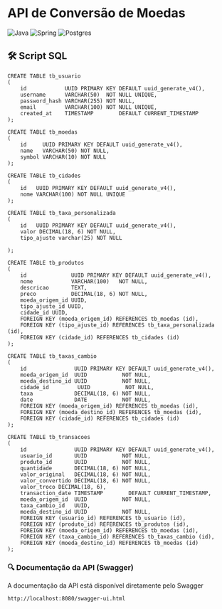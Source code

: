 # API de Conversão de Moedas

![Java](https://img.shields.io/badge/java-%23ED8B00.svg?style=for-the-badge&logo=openjdk&logoColor=white)
![Spring](https://img.shields.io/badge/spring-%236DB33F.svg?style=for-the-badge&logo=spring&logoColor=white)
![Postgres](https://img.shields.io/badge/postgres-%23316192.svg?style=for-the-badge&logo=postgresql&logoColor=white)

## 🛠️ Script SQL

```
CREATE TABLE tb_usuario
(
    id            UUID PRIMARY KEY DEFAULT uuid_generate_v4(),
    username      VARCHAR(50)  NOT NULL UNIQUE,
    password_hash VARCHAR(255) NOT NULL,
    email         VARCHAR(100) NOT NULL UNIQUE,
    created_at    TIMESTAMP        DEFAULT CURRENT_TIMESTAMP
);

CREATE TABLE tb_moedas
(
    id     UUID PRIMARY KEY DEFAULT uuid_generate_v4(),
    name   VARCHAR(50) NOT NULL,
    symbol VARCHAR(10) NOT NULL
);

CREATE TABLE tb_cidades
(
    id   UUID PRIMARY KEY DEFAULT uuid_generate_v4(),
    nome VARCHAR(100) NOT NULL UNIQUE
);

CREATE TABLE tb_taxa_personalizada
(
    id   UUID PRIMARY KEY DEFAULT uuid_generate_v4(),
    valor DECIMAL(18, 6) NOT NULL,
    tipo_ajuste varchar(25) NOT NULL

);

CREATE TABLE tb_produtos
(
    id              UUID PRIMARY KEY DEFAULT uuid_generate_v4(),
    nome            VARCHAR(100)   NOT NULL,
    descricao       TEXT,
    preco           DECIMAL(18, 6) NOT NULL,
    moeda_origem_id UUID,
    tipo_ajuste_id UUID,
    cidade_id UUID,
    FOREIGN KEY (moeda_origem_id) REFERENCES tb_moedas (id),
    FOREIGN KEY (tipo_ajuste_id) REFERENCES tb_taxa_personalizada (id),
    FOREIGN KEY (cidade_id) REFERENCES tb_cidades (id)
);

CREATE TABLE tb_taxas_cambio
(
    id               UUID PRIMARY KEY DEFAULT uuid_generate_v4(),
    moeda_origem_id  UUID           NOT NULL,
    moeda_destino_id UUID           NOT NULL,
    cidade_id         UUID           NOT NULL,
    taxa             DECIMAL(18, 6) NOT NULL,
    date             DATE           NOT NULL,
    FOREIGN KEY (moeda_origem_id) REFERENCES tb_moedas (id),
    FOREIGN KEY (moeda_destino_id) REFERENCES tb_moedas (id),
    FOREIGN KEY (cidade_id) REFERENCES tb_cidades (id)
);

CREATE TABLE tb_transacoes
(
    id               UUID PRIMARY KEY DEFAULT uuid_generate_v4(),
    usuario_id       UUID           NOT NULL,
    produto_id       UUID           NOT NULL,
    quantidade       DECIMAL(18, 6) NOT NULL,
    valor_original   DECIMAL(18, 6) NOT NULL,
    valor_convertido DECIMAL(18, 6) NOT NULL,
    valor_troco DECIMAL(18, 6),
    transaction_date TIMESTAMP        DEFAULT CURRENT_TIMESTAMP,
    moeda_origem_id  UUID           NOT NULL,
    taxa_cambio_id   UUID,
    moeda_destino_id UUID           NOT NULL,
    FOREIGN KEY (usuario_id) REFERENCES tb_usuario (id),
    FOREIGN KEY (produto_id) REFERENCES tb_produtos (id),
    FOREIGN KEY (moeda_origem_id) REFERENCES tb_moedas (id),
    FOREIGN KEY (taxa_cambio_id) REFERENCES tb_taxas_cambio (id),
    FOREIGN KEY (moeda_destino_id) REFERENCES tb_moedas (id)
);
```

### 🔍 Documentação da API (Swagger)

A documentação da API está disponível diretamente pelo Swagger

```
http://localhost:8080/swagger-ui.html
```
